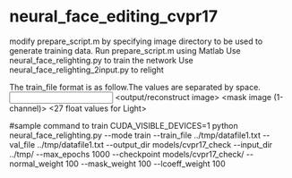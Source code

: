# neural_face_editing_cvpr17
modify prepare_script.m by specifying image directory to be used to generate training data.
Run prepare_script.m using Matlab
Use neural_face_relighting.py to train the network
Use neural_face_relighting_2input.py to relight

The train_file format is as follow.The values are separated by space.
<input image> <output/reconstruct image> <mask image (1-channel)> <normal image> <27 float values for Light>


#sample command to train
CUDA_VISIBLE_DEVICES=1 python neural_face_relighting.py --mode train --train_file ../tmp/datafile1.txt --val_file ../tmp/datafile1.txt --output_dir models/cvpr17_check --input_dir ../tmp/ --max_epochs 1000 --checkpoint models/cvpr17_check/ --normal_weight 100 --mask_weight 100 --lcoeff_weight 100
